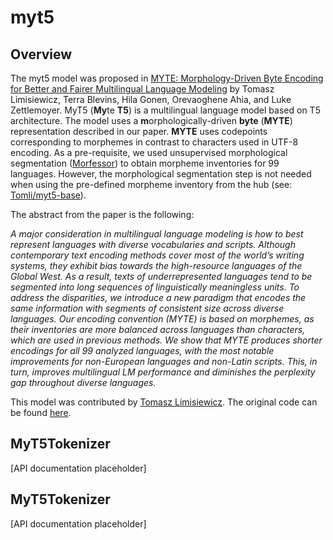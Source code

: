 <!--Copyright 2024 The HuggingFace Team. All rights reserved.

Licensed under the Apache License, Version 2.0 (the "License"); you may not use this file except in compliance with
the License. You may obtain a copy of the License at

http://www.apache.org/licenses/LICENSE-2.0

Unless required by applicable law or agreed to in writing, software distributed under the License is distributed on
an "AS IS" BASIS, WITHOUT WARRANTIES OR CONDITIONS OF ANY KIND, either express or implied. See the License for the
specific language governing permissions and limitations under the License.

⚠️ Note that this file is in Markdown but contain specific syntax for our doc-builder (similar to MDX) that may not be
rendered properly in your Markdown viewer.

-->

# myt5

## Overview

The myt5 model was proposed in [MYTE: Morphology-Driven Byte Encoding for Better and Fairer Multilingual Language Modeling](https://arxiv.org/pdf/2403.10691.pdf) by Tomasz Limisiewicz, Terra Blevins, Hila Gonen, Orevaoghene Ahia, and Luke Zettlemoyer.
MyT5 (**My**te **T5**) is a multilingual language model based on T5 architecture.
The model uses a **m**orphologically-driven **byte** (**MYTE**) representation described in our paper.
**MYTE** uses codepoints corresponding to morphemes in contrast to characters used in UTF-8 encoding.
As a pre-requisite, we used unsupervised morphological segmentation ([Morfessor](https://aclanthology.org/E14-2006.pdf)) to obtain morpheme inventories for 99 languages.
However, the morphological segmentation step is not needed when using the pre-defined morpheme inventory from the hub (see: [Tomli/myt5-base](https://huggingface.co/Tomlim/myt5-base)).

The abstract from the paper is the following:

*A major consideration in multilingual language modeling is how to best represent languages with diverse vocabularies and scripts. Although contemporary text encoding methods cover most of the world’s writing systems, they exhibit bias towards the high-resource languages of the Global West. As a result, texts of underrepresented languages tend to be segmented into long sequences of linguistically meaningless units. To address the disparities, we introduce a new paradigm that encodes the same information with segments of consistent size across diverse languages. Our encoding convention (MYTE) is based on morphemes, as their inventories are more balanced across languages than characters, which are used in previous methods. We show that MYTE produces shorter encodings for all 99 analyzed languages, with the most notable improvements for non-European languages and non-Latin scripts. This, in turn, improves multilingual LM performance and diminishes the perplexity gap throughout diverse languages.*

This model was contributed by [Tomasz Limisiewicz](https://huggingface.co/Tomlim).
The original code can be found [here](https://github.com/tomlimi/MYTE).

## MyT5Tokenizer

[API documentation placeholder]

## MyT5Tokenizer

[API documentation placeholder]

